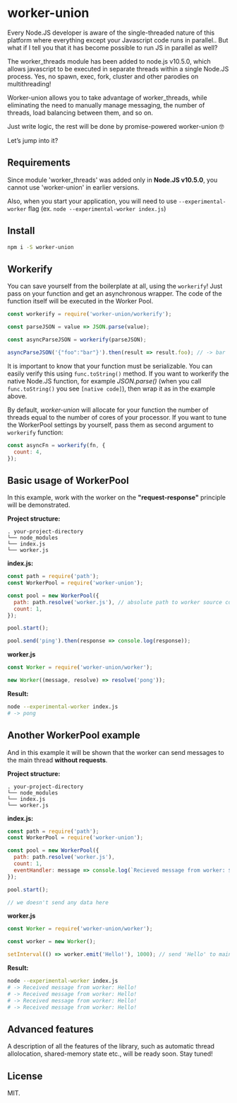 # worker-union

Every Node.JS developer is aware of the single-threaded nature of this platform
where everything except your Javascript code runs in parallel..
But what if I tell you that it has become possible to run JS in parallel as well?

The worker_threads module has been added to node.js v10.5.0,
which allows javascript to be executed in separate threads within a single Node.JS process.
Yes, no spawn, exec, fork, cluster and other parodies on multithreading!

Worker-union allows you to take advantage of worker_threads,
while eliminating the need to manually manage messaging,
the number of threads, load balancing between them, and so on.

Just write logic, the rest will be done by promise-powered worker-union 🤓

Let’s jump into it?

## Requirements

Since module 'worker_threads' was added only in __Node.JS v10.5.0__,
you cannot use 'worker-union' in earlier versions.

Also, when you start your application, you will need to use `--experimental-worker` flag
(ex. `node --experimental-worker index.js`)

## Install

```bash
npm i -S worker-union
```

## Workerify

You can save yourself from the boilerplate at all, using the `workerify`!
Just pass on your function and get an asynchronous wrapper.
The code of the function itself will be executed in the Worker Pool.

```javascript
const workerify = require('worker-union/workerify');

const parseJSON = value => JSON.parse(value);

const asyncParseJSON = workerify(parseJSON);

asyncParseJSON('{"foo":"bar"}').then(result => result.foo); // -> bar
```

It is important to know that your function must be serializable.
You can easily verify this using `func.toString()` method. If you want to workerify the native Node.JS function,
for example _JSON.parse()_ (when you call `func.toString()` you see `[native code]`), then wrap it as in the example above.

By default, _worker-union_ will allocate for your function the number of threads
equal to the number of cores of your processor. If you want to tune the WorkerPool settings by yourself,
pass them as second argument to `workerify` function:

```javascript
const asyncFn = workerify(fn, {
  count: 4,
});
```

## Basic usage of WorkerPool

In this example, work with the worker on the __"request-response"__ principle will be demonstrated.

__Project structure:__

```
. your-project-directory
└── node_modules
└── index.js
└── worker.js
```

__index.js:__
```javascript
const path = require('path');
const WorkerPool = require('worker-union');

const pool = new WorkerPool({
  path: path.resolve('worker.js'), // absolute path to worker source code
  count: 1,
});

pool.start();

pool.send('ping').then(response => console.log(response));
```

__worker.js__
```javascript
const Worker = require('worker-union/worker');

new Worker((message, resolve) => resolve('pong'));
```

__Result:__
```bash
node --experimental-worker index.js
# -> pong
```

## Another WorkerPool example

And in this example it will be shown that the worker can send messages to the main thread __without requests__.

__Project structure:__

```
. your-project-directory
└── node_modules
└── index.js
└── worker.js
```

__index.js:__
```javascript
const path = require('path');
const WorkerPool = require('worker-union');

const pool = new WorkerPool({
  path: path.resolve('worker.js'),
  count: 1,
  eventHandler: message => console.log(`Recieved message from worker: ${message}`),
});

pool.start();

// we doesn't send any data here
```

__worker.js__
```javascript
const Worker = require('worker-union/worker');

const worker = new Worker();

setInterval(() => worker.emit('Hello!'), 1000); // send 'Hello' to main thread every second
```

__Result:__
```bash
node --experimental-worker index.js
# -> Received message from worker: Hello!
# -> Received message from worker: Hello!
# -> Received message from worker: Hello!
# -> Received message from worker: Hello!
```

## Advanced features

A description of all the features of the library, such as automatic thread allolocation, shared-memory state etc., will be ready soon. Stay tuned!

## License

MIT.
